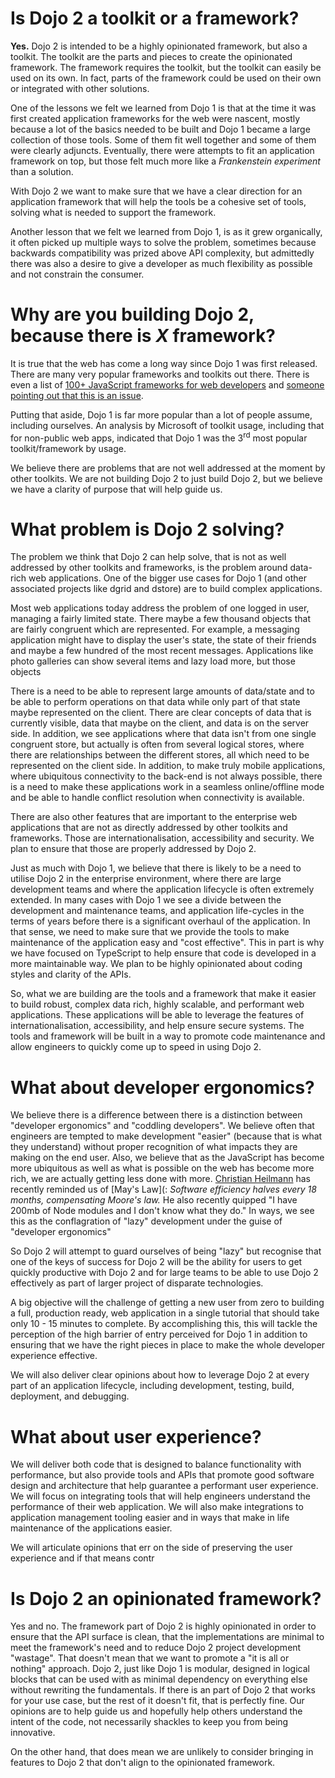 # Is Dojo 2 a toolkit or a framework?

**Yes.**  Dojo 2 is intended to be a highly opinionated framework, but also a toolkit.  The toolkit are the parts and pieces to create the opinionated framework.  The framework requires the toolkit, but the toolkit can easily be used on its own.  In fact, parts of the framework could be used on their own or integrated with other solutions.

One of the lessons we felt we learned from Dojo 1 is that at the time it was first created application frameworks for the web were nascent, mostly because a lot of the basics needed to be built and Dojo 1 became a large collection of those tools.  Some of them fit well together and some of them were clearly adjuncts.  Eventually, there were attempts to fit an application framework on top, but those felt much more like a *Frankenstein experiment* than a solution.

With Dojo 2 we want to make sure that we have a clear direction for an application framework that will help the tools be a cohesive set of tools, solving what is needed to support the framework.

Another lesson that we felt we learned from Dojo 1, is as it grew organically, it often picked up multiple ways to solve the problem, sometimes because backwards compatibility was prized above API complexity, but admittedly there was also a desire to give a developer as much flexibility as possible and not constrain the consumer.

# Why are you building Dojo 2, because there is *X* framework?

It is true that the web has come a long way since Dojo 1 was first released.  There are many very popular frameworks and toolkits out there.  There is even a list of [100+ JavaScript frameworks for web developers](http://www.cssauthor.com/javascript-frameworks/) and [someone pointing out that this is an issue](https://twitter.com/iamdevloper/status/661168082572939265).

Putting that aside, Dojo 1 is far more popular than a lot of people assume, including ourselves.  An analysis by Microsoft of toolkit usage, including that for non-public web apps, indicated that Dojo 1 was the 3<sup>rd</sup> most popular toolkit/framework by usage.

We believe there are problems that are not well addressed at the moment by other toolkits.  We are not building Dojo 2 to just build Dojo 2, but we believe we have a clarity of purpose that will help guide us.

# What problem is Dojo 2 solving?

The problem we think that Dojo 2 can help solve, that is not as well addressed by other toolkits and frameworks, is the problem around data-rich web applications.  One of the bigger use cases for Dojo 1 (and other associated projects like dgrid and dstore) are to build complex applications.

Most web applications today address the problem of one logged in user, managing a fairly limited state.  There maybe a few thousand objects that are fairly congruent which are represented.  For example, a messaging application might have to display the user's state, the state of their friends and maybe a few hundred of the most recent messages.  Applications like photo galleries can show several items and lazy load more, but those objects

There is a need to be able to represent large amounts of data/state and to be able to perform operations on that data while only part of that state maybe represented on the client.  There are clear concepts of data that is currently visible, data that maybe on the client, and data is on the server side.  In addition, we see applications where that data isn't from one single congruent store, but actually is often from several logical stores, where there are relationships between the different stores, all which need to be represented on the client side.  In addition, to make truly mobile applications, where ubiquitous connectivity to the back-end is not always possible, there is a need to make these applications work in a seamless online/offline mode and be able to handle conflict resolution when connectivity is available.

There are also other features that are important to the enterprise web applications that are not as directly addressed by other toolkits and frameworks.  Those are internationalisation, accessibility and security.  We plan to ensure that those are properly addressed by Dojo 2.

Just as much with Dojo 1, we believe that there is likely to be a need to utilise Dojo 2 in the enterprise environment, where there are large development teams and where the application lifecycle is often extremely extended.  In many cases with Dojo 1 we see a divide between the development and maintenance teams, and application life-cycles in the terms of years before there is a significant overhaul of the application.  In that sense, we need to make sure that we provide the tools to make maintenance of the application easy and "cost effective".  This in part is why we have focused on TypeScript to help ensure that code is developed in a more maintainable way.  We plan to be highly opinionated about coding styles and clarity of the APIs.

So, what we are building are the tools and a framework that make it easier to build robust, complex data rich, highly scalable, and performant web applications.  These applications will be able to leverage the features of internationalisation, accessibility, and help ensure secure systems.  The tools and framework will be built in a way to promote code maintenance and allow engineers to quickly come up to speed in using Dojo 2.

# What about developer ergonomics?

We believe there is a difference between there is a distinction between "developer ergonomics" and "coddling developers".  We believe often that engineers are tempted to make development "easier" (because that is what they understand) without proper recognition of what impacts they are making on the end user.  Also, we believe that as the JavaScript has become more ubiquitous as well as what is possible on the web has become more rich, we are actually getting less done with more.  [Christian Heilmann](https://www.christianheilmann.com/) has recently reminded us of [May's Law](: *Software efficiency halves every 18 months, compensating Moore's law.*  He also recently quipped "I have 200mb of Node modules and I don't know what they do."  In ways, we see this as the conflagration of "lazy" development under the guise of "developer ergonomics"

So Dojo 2 will attempt to guard ourselves of being "lazy" but recognise that one of the keys of success for Dojo 2 will be the ability for users to get quickly productive with Dojo 2 and for large teams to be able to use Dojo 2 effectively as part of larger project of disparate technologies.

A big objective will the challenge of getting a new user from zero to building a full, production ready, web application in a single tutorial that should take only 10 - 15 minutes to complete.  By accomplishing this, this will tackle the perception of the high barrier of entry perceived for Dojo 1 in addition to ensuring that we have the right pieces in place to make the whole developer experience effective.

We will also deliver clear opinions about how to leverage Dojo 2 at every part of an application lifecycle, including development, testing, build, deployment, and debugging.

# What about user experience?

We will deliver both code that is designed to balance functionality with performance, but also provide tools and APIs that promote good software design and architecture that help guarantee a performant user experience.  We will focus on integrating tools that will help engineers understand the performance of their web application.  We will also make integrations to application management tooling easier and in ways that make in life maintenance of the applications easier.

We will articulate opinions that err on the side of preserving the user experience and if that means contr

# Is Dojo 2 an opinionated framework?

Yes and no.  The framework part of Dojo 2 is highly opinionated in order to ensure that the API surface is clean, that the implementations are minimal to meet the framework's need and to reduce Dojo 2 project development "wastage".  That doesn't mean that we want to promote a "it is all or nothing" approach.  Dojo 2, just like Dojo 1 is modular, designed in logical blocks that can be used with as minimal dependency on everything else without rewriting the fundamentals.  If there is an part of Dojo 2 that works for your use case, but the rest of it doesn't fit, that is perfectly fine.  Our opinions are to help guide us and hopefully help others understand the intent of the code, not necessarily shackles to keep you from being innovative.

On the other hand, that does mean we are unlikely to consider bringing in features to Dojo 2 that don't align to the opinionated framework.
